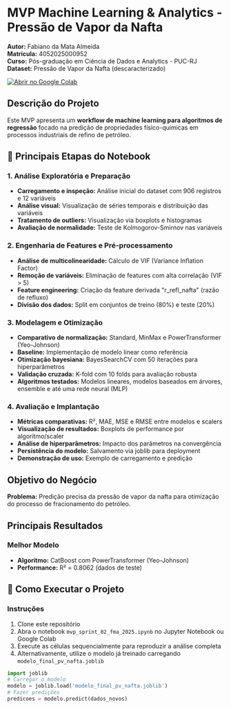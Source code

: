 # MVP Machine Learning & Analytics - Pressão de Vapor da Nafta

**Autor:** Fabiano da Mata Almeida  
**Matrícula:** 4052025000952  
**Curso:** Pós-graduação em Ciência de Dados e Analytics - PUC-RJ  
**Dataset:** Pressão de Vapor da Nafta (descaracterizado)

[![Abrir no Google Colab](https://colab.research.google.com/assets/colab-badge.svg)](https://colab.research.google.com/github/fdamata/pucrj-machinelearning-mvp-ml/blob/main/mvp_sprint_02_fma_2025.ipynb)

## Descrição do Projeto

Este MVP apresenta um **workflow de machine learning para algoritmos de regressão** focado na predição de propriedades físico-químicas em processos industriais de refino de petróleo.

## 🔄 Principais Etapas do Notebook

### 1. Análise Exploratória e Preparação
- **Carregamento e inspeção:** Análise inicial do dataset com 906 registros e 12 variáveis
- **Análise visual:** Visualização de séries temporais e distribuição das variáveis
- **Tratamento de outliers:** Visualização via boxplots e histogramas 
- **Avaliação de normalidade:** Teste de Kolmogorov-Smirnov nas variáveis 

### 2. Engenharia de Features e Pré-processamento
- **Análise de multicolinearidade:** Cálculo de VIF (Variance Inflation Factor)
- **Remoção de variáveis:** Eliminação de features com alta correlação (VIF > 5)
- **Feature engineering:** Criação da feature derivada "r_refl_nafta" (razão de refluxo)
- **Divisão dos dados:** Split em conjuntos de treino (80%) e teste (20%)

### 3. Modelagem e Otimização
- **Comparativo de normalização:** Standard, MinMax e PowerTransformer (Yeo-Johnson)
- **Baseline:** Implementação de modelo linear como referência
- **Otimização bayesiana:** BayesSearchCV com 50 iterações para hiperparâmetros
- **Validação cruzada:** K-fold com 10 folds para avaliação robusta
- **Algoritmos testados:** Modelos lineares, modelos baseados em árvores, ensemble e até uma rede neural (MLP)

### 4. Avaliação e Implantação
- **Métricas comparativas:** R², MAE, MSE e RMSE entre modelos e scalers
- **Visualização de resultados:** Boxplots de performance por algoritmo/scaler
- **Análise de hiperparâmetros:** Impacto dos parâmetros na convergência
- **Persistência do modelo:** Salvamento via joblib para deployment
- **Demonstração de uso:** Exemplo de carregamento e predição

## Objetivo do Negócio

**Problema:** Predição precisa da pressão de vapor da nafta para otimização do processo de fracionamento do petróleo.

## Principais Resultados

### Melhor Modelo
- **Algoritmo:** CatBoost com PowerTransformer (Yeo-Johnson)
- **Performance:** R² = 0.8062 (dados de teste)

## 🚀 Como Executar o Projeto

### Instruções
1. Clone este repositório
2. Abra o notebook `mvp_sprint_02_fma_2025.ipynb` no Jupyter Notebook ou Google Colab
3. Execute as células sequencialmente para reproduzir a análise completa
4. Alternativamente, utilize o modelo já treinado carregando `modelo_final_pv_nafta.joblib`

```python
import joblib
# Carregar o modelo
modelo = joblib.load('modelo_final_pv_nafta.joblib')
# Fazer predições
predicoes = modelo.predict(dados_novos)
